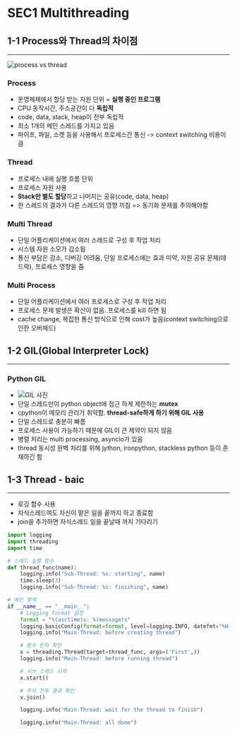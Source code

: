 # SEC1 Multithreading

## 1-1 Process와 Thread의 차이점

---

![process vs thread](https://blog.kakaocdn.net/dn/cllUdv/btq0LPK8Czt/rx4QEXCBpUKhMz7qOcnpiK/img.jpg)
### Process
  - 운영체제에서 할당 받는 자원 단위 = **실행 중인 프로그램**
  - CPU 동작시간, 주소공간이 다 **독립적**
  - code, data, stack, heap이 전부 독립적
  - 최소 1개의 메인 스레드를 가지고 있음
  - 파이프, 파일, 소켓 등을 사용해서 프로세스간 통신 -> context switching 비용이 큼
### Thread
  - 프로세스 내에 실행 흐름 단위
  - 프로세스 자원 사용
  - **Stack만 별도 할당**하고 나머지는 공유(code, data, heap)
  - 한 스레드의 결과가 다른 스레드의 영향 끼침 => 동기화 문제를 주의해야함
### Multi Thread
  - 단일 어플리케이션에서 여러 스레드로 구성 후 작업 처리
  - 시스템 자원 소모가 감소됨
  - 통신 부담은 감소, 디버깅 어려움, 단일 프로세스에는 효과 미약, 자원 공유 문제(데드락), 프로세스 영향을 줌
### Multi Process
  - 단일 어플리케이션에서 여러 프로세스로 구성 후 작업 처리
  - 프로세스 문제 발생은 확산이 없음. 프로세스를 kill 하면 됨
  - cache change, 복잡한 통신 방식으로 인해 cost가 높음(context switching으로 인한 오버헤드)

## 1-2 GIL(Global Interpreter Lock)

---

### Python GIL
- ![GIL 사진](https://velog.velcdn.com/images/chaduri7913/post/a50fddb4-2c86-4013-ac39-808f66c65fcd/image.png)
- 단일 스레드만이 python object에 접근 하게 제한하는 **mutex**
- cpython이 메모리 관리가 취약함. **thread-safe하게 하기 위해 GIL 사용**
- 단일 스레드로 충분히 빠름
- 프로세스 사용이 가능하기 때문에 GIL이 큰 제약이 되지 않음
- 병렬 처리는 multi processing, asyncio가 있음
- thread 동시성 완벽 처리를 위해 jython, ironpython, stackless python 등이 존재하긴 함

## 1-3 Thread - baic

---

- 로깅 함수 사용
- 자식스레드여도 자신이 맡은 일을 끝까지 하고 종료함
- join을 추가하면 자식스레드 일을 끝날때 까지 기다리기
```python
import logging
import threading
import time

# 스레드 실행 함수
def thread_func(name):
    logging.info("Sub-Thread: %s: starting", name)
    time.sleep(3)
    logging.info("Sub-Thread: %s: finishing", name)

# 메인 영역
if __name__ == "__main__":
    # Logging format 설정
    format = "%(asctime)s: %(message)s"
    logging.basicConfig(format=format, level=logging.INFO, datefmt="%H:%M:%S")
    logging.info("Main-Thread: before creating thread")

    # 함수 인자 확인
    x = threading.Thread(target=thread_func, args=('First',))
    logging.info("Main-Thread: before running thread")

    # 서브 스레드 시작
    x.start()

    # 주석 전후 결과 확인
    x.join()

    logging.info("Main-Thread: wait for the thread to finish")

    logging.info("Main-Thread: all done")

```